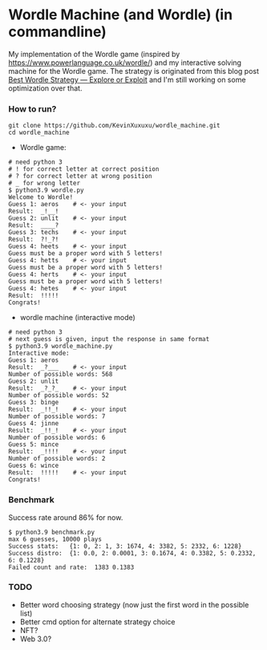 # Wordle Machine (and Wordle) (in commandline)

My implementation of the Wordle game (inspired by https://www.powerlanguage.co.uk/wordle/) and my interactive solving machine for the Wordle game. The strategy is originated from this blog post [Best Wordle Strategy — Explore or Exploit](https://slc.is/#Best%20Wordle%20Strategy%20%E2%80%94%20Explore%20or%20Exploit) and I'm still working on some optimization over that.

### How to run?

```shell
git clone https://github.com/KevinXuxuxu/wordle_machine.git
cd wordle_machine
```

- Wordle game:
```shell
# need python 3
# ! for correct letter at correct position
# ? for correct letter at wrong position
# _ for wrong letter
$ python3.9 wordle.py        
Welcome to Wordle!
Guess 1: aeros    # <- your input
Result:  _!__!
Guess 2: unlit    # <- your input
Result:  ____?
Guess 3: techs    # <- your input
Result:  ?!_?!
Guess 4: heets    # <- your input
Guess must be a proper word with 5 letters!
Guess 4: hetts    # <- your input
Guess must be a proper word with 5 letters!
Guess 4: herts    # <- your input
Guess must be a proper word with 5 letters!
Guess 4: hetes    # <- your input
Result:  !!!!!
Congrats!
```

- wordle machine (interactive mode)
```shell
# need python 3
# next guess is given, input the response in same format
$ python3.9 wordle_machine.py
Interactive mode:
Guess 1: aeros
Result:  _?___    # <- your input
Number of possible words: 568
Guess 2: unlit
Result:  _?_?_    # <- your input
Number of possible words: 52
Guess 3: binge
Result:  _!!_!    # <- your input
Number of possible words: 7
Guess 4: jinne
Result:  _!!_!    # <- your input
Number of possible words: 6
Guess 5: mince
Result:  _!!!!    # <- your input
Number of possible words: 2
Guess 6: wince
Result:  !!!!!    # <- your input
Congrats!
```

### Benchmark
Success rate around 86% for now.
```shell
$ python3.9 benchmark.py
max 6 guesses, 10000 plays
Success stats:   {1: 0, 2: 1, 3: 1674, 4: 3382, 5: 2332, 6: 1228}
Success distro:  {1: 0.0, 2: 0.0001, 3: 0.1674, 4: 0.3382, 5: 0.2332, 6: 0.1228}
Failed count and rate:  1383 0.1383
```

### TODO
- Better word choosing strategy (now just the first word in the possible list)
- Better cmd option for alternate strategy choice
- NFT?
- Web 3.0?